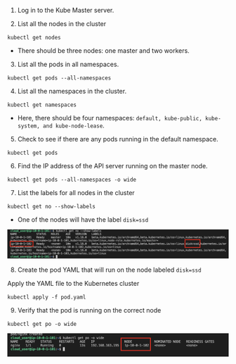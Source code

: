 1. Log in to the Kube Master server.

2. List all the nodes in the cluster
```
kubectl get nodes
```

* There should be three nodes: one master and two workers.

3. List all the pods in all namespaces.
```
kubectl get pods --all-namespaces
```

4. List all the namespaces in the cluster.
```
kubectl get namespaces
```

* Here, there should be four namespaces: `default, kube-public, kube-system, and kube-node-lease`.

5. Check to see if there are any pods running in the default namespace.
```
kubectl get pods
```

6. Find the IP address of the API server running on the master node.
```
kubectl get pods --all-namespaces -o wide
```

7. List the labels for all nodes in the cluster
```
kubectl get no --show-labels
```

* One of the nodes will have the label `disk=ssd`

![](./img/1.png)

8. Create the pod YAML that will run on the node labeled `disk=ssd`

Apply the YAML file to the Kubernetes cluster
```
kubectl apply -f pod.yaml
```

9. Verify that the pod is running on the correct node
```
kubectl get po -o wide
```

![](./img/2.png)